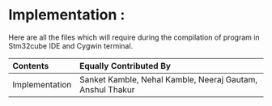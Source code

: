 # Implementation :
Here are all the files which will require during the compilation of program in Stm32cube IDE and Cygwin terminal.

|Contents |Equally Contributed By|
|:-------|:-------|
| Implementation | Sanket Kamble, Nehal Kamble, Neeraj Gautam, Anshul Thakur|
